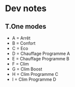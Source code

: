 # Dev notes

## T.One modes

- A = Arrêt
- B = Confort
- C = Eco
- D = Chauffage Programme A
- E = Chauffage Programme B
- F = Clim
- G = Clim Boost
- H = Clim Programme C
- I = Clim Programme D
